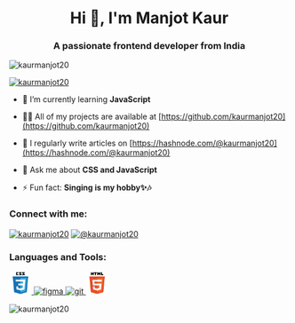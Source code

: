 <h1 align="center">Hi 👋, I'm Manjot Kaur</h1>
<h3 align="center">A passionate frontend developer from India</h3>

<p align="left"> <img src="https://komarev.com/ghpvc/?username=kaurmanjot20&label=Profile%20views&color=0e75b6&style=flat" alt="kaurmanjot20" /> </p>

<p align="left"> <a href="https://twitter.com/kaurmanjot20" target="blank"><img src="https://img.shields.io/twitter/follow/kaurmanjot20?logo=twitter&style=for-the-badge" alt="kaurmanjot20" /></a> </p>

- 🌱 I’m currently learning **JavaScript**

- 👨‍💻 All of my projects are available at [https://github.com/kaurmanjot20](https://github.com/kaurmanjot20)

- 📝 I regularly write articles on [https://hashnode.com/@kaurmanjot20](https://hashnode.com/@kaurmanjot20)

- 💬 Ask me about **CSS and JavaScript**

- ⚡ Fun fact: **Singing is my hobby✨🎶**

<h3 align="left">Connect with me:</h3>
<p align="left">
<a href="https://twitter.com/kaurmanjot20" target="blank"><img align="center" src="https://raw.githubusercontent.com/rahuldkjain/github-profile-readme-generator/master/src/images/icons/Social/twitter.svg" alt="kaurmanjot20" height="30" width="40" /></a>
<a href="https://hashnode.com/@kaurmanjot20" target="blank"><img align="center" src="https://raw.githubusercontent.com/rahuldkjain/github-profile-readme-generator/master/src/images/icons/Social/hashnode.svg" alt="@kaurmanjot20" height="30" width="40" /></a>
</p>

<h3 align="left">Languages and Tools:</h3>
<p align="left"> <a href="https://www.w3schools.com/css/" target="_blank" rel="noreferrer"> <img src="https://raw.githubusercontent.com/devicons/devicon/master/icons/css3/css3-original-wordmark.svg" alt="css3" width="40" height="40"/> </a> <a href="https://www.figma.com/" target="_blank" rel="noreferrer"> <img src="https://www.vectorlogo.zone/logos/figma/figma-icon.svg" alt="figma" width="40" height="40"/> </a> <a href="https://git-scm.com/" target="_blank" rel="noreferrer"> <img src="https://www.vectorlogo.zone/logos/git-scm/git-scm-icon.svg" alt="git" width="40" height="40"/> </a> <a href="https://www.w3.org/html/" target="_blank" rel="noreferrer"> <img src="https://raw.githubusercontent.com/devicons/devicon/master/icons/html5/html5-original-wordmark.svg" alt="html5" width="40" height="40"/> </a> </p>

<p><img align="center" src="https://github-readme-stats.vercel.app/api/top-langs?username=kaurmanjot20&show_icons=true&locale=en&layout=compact" alt="kaurmanjot20" /></p>
